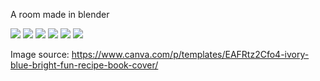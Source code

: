 A room made in blender

<img src="render1_light"></img>
<img src="render1_nolight"></img>
<img src="render2_light"></img>
<img src="render2_nolight"></img>
<img src="render3_light"></img>
<img src="render3_nolight"></img>

Image source:
https://www.canva.com/p/templates/EAFRtz2Cfo4-ivory-blue-bright-fun-recipe-book-cover/
